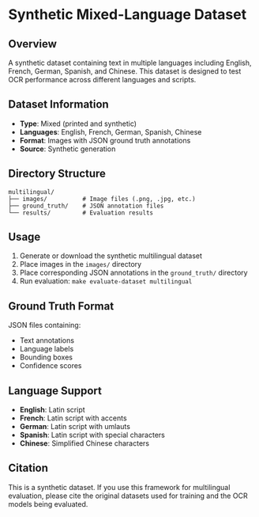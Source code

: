 # Synthetic Mixed-Language Dataset

## Overview
A synthetic dataset containing text in multiple languages including English, French, German, Spanish, and Chinese. This dataset is designed to test OCR performance across different languages and scripts.

## Dataset Information
- **Type**: Mixed (printed and synthetic)
- **Languages**: English, French, German, Spanish, Chinese
- **Format**: Images with JSON ground truth annotations
- **Source**: Synthetic generation

## Directory Structure
```
multilingual/
├── images/          # Image files (.png, .jpg, etc.)
├── ground_truth/    # JSON annotation files
└── results/         # Evaluation results
```

## Usage
1. Generate or download the synthetic multilingual dataset
2. Place images in the `images/` directory
3. Place corresponding JSON annotations in the `ground_truth/` directory
4. Run evaluation: `make evaluate-dataset multilingual`

## Ground Truth Format
JSON files containing:
- Text annotations
- Language labels
- Bounding boxes
- Confidence scores

## Language Support
- **English**: Latin script
- **French**: Latin script with accents
- **German**: Latin script with umlauts
- **Spanish**: Latin script with special characters
- **Chinese**: Simplified Chinese characters

## Citation
This is a synthetic dataset. If you use this framework for multilingual evaluation, please cite the original datasets used for training and the OCR models being evaluated. 